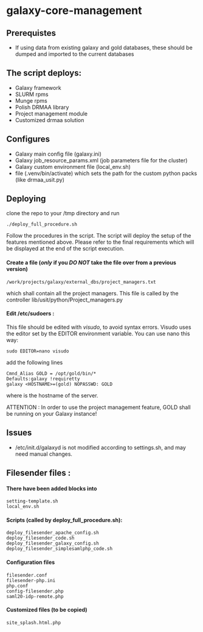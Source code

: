 # galaxy-core-management   

## Prerequistes

* If using data from existing galaxy and gold databases, these should be dumped
  and imported to the current databases

## The script deploys:

* Galaxy framework 
* SLURM rpms
* Munge rpms
* Polish DRMAA library
* Project management module
* Customized drmaa solution

## Configures 

* Galaxy main config file (galaxy.ini)
* Galaxy job_resource_params.xml (job parameters file for the cluster)
* Galaxy custom environment file (local_env.sh)
* file (.venv/bin/activate) which sets the path for the custom python packs
  (like drmaa_usit.py)


## Deploying

clone the repo to your /tmp directory and run

    ./deploy_full_procedure.sh

Follow the procedures in the script. The script will deploy the setup of the
features mentioned above. Please refer to the final requirements which will be
displayed at the end of the script execution.


#### Create a file (*only* if you *DO NOT* take the file over from a previous version)
    
    
    /work/projects/galaxy/external_dbs/project_managers.txt
	
which shall contain all the project managers. This file is called by the
controller lib/usit/python/Project_managers.py  
	
#### Edit /etc/sudoers : 

This file should be edited with *visudo*, to avoid syntax errors. Visudo uses
the editor set by the EDITOR environment variable. You can use nano this way:

    sudo EDITOR=nano visudo

add the following lines  

    Cmnd_Alias GOLD = /opt/gold/bin/*
    Defaults:galaxy !requiretty
    galaxy <HOSTNAME>=(gold) NOPASSWD: GOLD  

where <HOSTNAME> is the hostname of the server.

ATTENTION : In order to use the project management feature, GOLD shall be
running on your Galaxy instance!

## Issues

- /etc/init.d/galaxyd is not modified according to settings.sh, and may need 
  manual changes.
  
## Filesender files :

#### There have been added blocks into
    setting-template.sh
    local_env.sh
    
#### Scripts (called by deploy_full_procedure.sh):

    deploy_filesender_apache_config.sh
    deploy_filesender_code.sh
    deploy_filesender_galaxy_config.sh
    deploy_filesender_simplesamlphp_code.sh

#### Configuration files
    filesender.conf
    filesender-php.ini
    php.conf
    config-filesender.php
    saml20-idp-remote.php
    
#### Customized files (to be copied)
    site_splash.html.php
    

